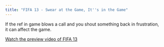 ```yaml
---
title: "FIFA 13 - Swear at the Game, It''s in the Game"
---
```

<p>If the ref in game blows a call and you shout something back in frustration, it can affect the game.</p>
<p><a href="http://www.eurogamer.net/articles/2012-07-23-fifa-13-kinect-video-shows-off-voice-commands">Watch the preview video of FIFA 13</a></p>
